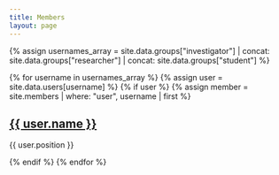 ```yaml
---
title: Members
layout: page
---
```



{% assign usernames_array = site.data.groups["investigator"] | concat: site.data.groups["researcher"] | concat: site.data.groups["student"] %}

{% for username in usernames_array %}
  {% assign user = site.data.users[username] %}
  {% if user %}
  {% assign member = site.members | where: "user", username | first %}
  <div>
  <h2 class="membername">
  <a href="{{ member.url }}">{{ user.name }}</a>
  </h2>
  <p class="memberrole">{{ user.position }}</p>
  </div>
  {% endif %}
{% endfor %}

